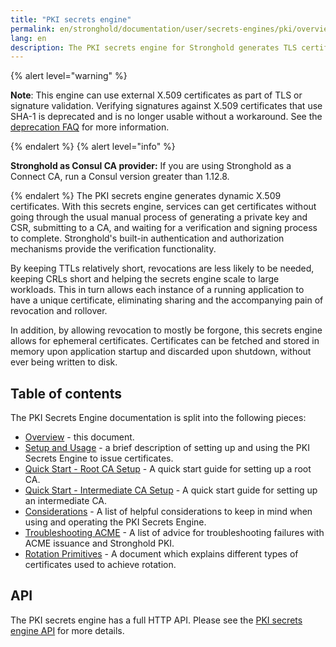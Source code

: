 ```yaml
---
title: "PKI secrets engine"
permalink: en/stronghold/documentation/user/secrets-engines/pki/overview.html
lang: en
description: The PKI secrets engine for Stronghold generates TLS certificates.
---
```


{% alert level="warning" %}

**Note**: This engine can use external X.509 certificates as part of TLS or signature validation.
   Verifying signatures against X.509 certificates that use SHA-1 is deprecated and is no longer
   usable without a workaround. See the
   [deprecation FAQ](/docs/deprecation/faq#q-what-is-the-impact-of-removing-support-for-x-509-certificates-with-signatures-that-use-sha-1)
   for more information.

{% endalert %}
{% alert level="info" %}

**Stronghold as Consul CA provider:** If you are using Stronghold as a Connect CA,
run a Consul version greater than 1.12.8.

{% endalert %}
The PKI secrets engine generates dynamic X.509 certificates. With this secrets
engine, services can get certificates without going through the usual manual
process of generating a private key and CSR, submitting to a CA, and waiting for
a verification and signing process to complete. Stronghold's built-in authentication
and authorization mechanisms provide the verification functionality.

By keeping TTLs relatively short, revocations are less likely to be needed,
keeping CRLs short and helping the secrets engine scale to large workloads. This
in turn allows each instance of a running application to have a unique
certificate, eliminating sharing and the accompanying pain of revocation and
rollover.

In addition, by allowing revocation to mostly be forgone, this secrets engine
allows for ephemeral certificates. Certificates can be fetched and stored in
memory upon application startup and discarded upon shutdown, without ever being
written to disk.

## Table of contents

The PKI Secrets Engine documentation is split into the following pieces:

- [Overview](/docs/secrets/pki) - this document.
- [Setup and Usage](/docs/secrets/pki/setup) - a brief description of setting
   up and using the PKI Secrets Engine to issue certificates.
- [Quick Start - Root CA Setup](/docs/secrets/pki/quick-start-root-ca) - A
   quick start guide for setting up a root CA.
- [Quick Start - Intermediate CA Setup](/docs/secrets/pki/quick-start-intermediate-ca) - A
   quick start guide for setting up an intermediate CA.
- [Considerations](/docs/secrets/pki/considerations) - A list of helpful
   considerations to keep in mind when using and operating the PKI Secrets
   Engine.
- [Troubleshooting ACME](/docs/secrets/pki/troubleshooting-acme) - A list of
   advice for troubleshooting failures with ACME issuance and Stronghold PKI.
- [Rotation Primitives](/docs/secrets/pki/rotation-primitives) - A document
   which explains different types of certificates used to achieve rotation.

## API

The PKI secrets engine has a full HTTP API. Please see the
[PKI secrets engine API](/api-docs/secret/pki) for more
details.
